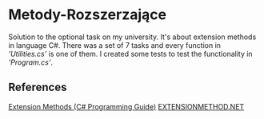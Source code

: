 # Metody-Rozszerzające
Solution to the optional task on my university. It's about extension methods in language C#.
There was a set of 7 tasks and every function in *'Utilities.cs'* is one of them.
I created some tests to test the functionality in *'Program.cs'*.


## References
[Extension Methods (C# Programming Guide)](https://docs.microsoft.com/pl-pl/dotnet/csharp/programming-guide/classes-and-structs/extension-methods)
[EXTENSIONMETHOD.NET](https://www.extensionmethod.net/csharp/)
